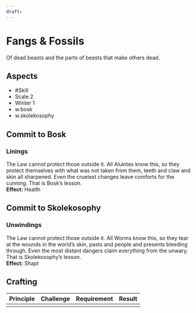 ```yaml
---
draft:
---
```

# Fangs & Fossils
Of dead beasts and the parts of beasts that make others dead.
## Aspects
- #Skill
- Scale 2
- Winter 1
- w.bosk
- w.skolekosophy
## Commit to Bosk
### Linings
The Law cannot protect those outside it. All Alukites know this, so they protect themselves with what was not taken from them, teeth and claw and skin all sharpened. Even the cruelest changes leave comforts for the cunning. That is Bosk’s lesson.<br>
**Effect:** Health
## Commit to Skolekosophy
### Unwindings
The Law cannot protect those outside it. All Worms know this, so they tear at the wounds in the world’s skin, pasts and people and presents bleeding through. Even the most distant dangers claim everything from the unwary. That is Skolekosophy’s lesson.<br>
**Effect:** Shapt

## Crafting
| Principle | Challenge | Requirement | Result |
| --------- | --------- | ----------- | ------ |
|           |           |             |        |
